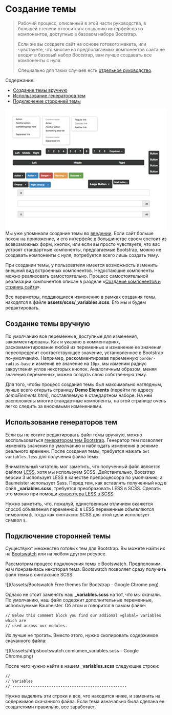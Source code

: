 # Создание темы

> Рабочий процесс, описанный в этой части руководства, в большей степени относится к созданию интерфейсов из компонентов, доступных в базовом наборе Bootstrap.
>
> Если же вы создаете сайт на основе готового макета, или чувствуете, что многие из предполагаемых компонентов сайта не входят в базовый набор Bootstrap, вам лучше создавать все компоненты с нуля.
>
> Специально для таких случаев есть [отдельное руководство](/rabochii-protsess.md).

Содержание:

* [Создание темы вручную](#создание-темы-вручную)
* [Использование генераторов тем](#использование-генераторов-тем)
* [Подключение сторонней темы](#подключение-сторонней-темы)

![](/assets/Bootstrap+3.001.jpg)Мы уже упоминали создание темы во [введении](/README.md). Если сайт больше похож на приложение, и его интерфейс в большинстве своем состоит из всевозможных форм, кнопок, или если вы просто чувствуете, что вас устроят стандартные компоненты, предлагаемые Bootstrap, можно не создавать компоненты с нуля, потребуется всего лишь создать тему.

При создании темы, у пользователя имеется возможность изменить внешний вид встроенных компонентов. Недостающие компоненты можно реализовать самостоятельно. Процесс самостоятельной реализации компонентов описан в разделе «[Создание компонентов и страниц сайта](/rabochii-protsess.md)».

Все параметры, поддающиеся изменению в рамках создания темы, находятся в файле **assets/scss/\_variables.scss**. Его мы и будем редактировать.

## Создание темы вручную

По умолчанию все переменные, доступные для изменения, закомментированы. Как и указано в комментариях, раскомментирование любой из переменных и изменение ее значения переопределит соответствующее значение, установленное в Bootstrap по-умолчанию. Например, раскомментировав переменную `border-radius-base` и изменив ее значение на `10px`, мы изменим радиус закругления углов некоторых кнопок. Аналогичным образом, меняя значения переменных, можно создать свою собственную тему.

Для того, чтобы процесс создания темы был максимально наглядным, лучше всего открыть страницу **Demo Elements** \(перейти по адресу _demoElements.html_\), поставляемую в стандартном наборе. На ней расположены многие стандартные компоненты, на этой странице очень легко следить за вносимыми изменениями.

## Использование генераторов тем

Если вы не хотите редактировать файл темы вручную, можно воспользоваться [генератором тем Bootstrap](https://www.bootstrap-live-customizer.com/). Генератор тем позволяет изменять значения по умолчанию и наблюдать изменения в режиме реального времени. После создания темы, требуется нажать `Get variables.less` для получения файла темы.

Внимательный читатель мог заметить, что полученный файл является файлом [LESS](http://lesscss.org/), хотя мы используем SCSS. Действительно, Bootstrap версии 3 использует LESS в качестве препроцессора по умолчанию, а Baumeister использует Sass. Перед тем, как вставлять полученный код в файл **\_variables.scss**, требуется преобразовать LESS в SCSS. Сделать это можно при помощи [конвертера LESS в SCSS](http://less2scss.awk5.com/).

Нужно заметить, что, пожалуй, единственным отличием окажется способ объявления переменной: в LESS переменные объявляются символом `@`, тогда как синтаксис SCSS для этой цели использует символ `$`.

## Подключение сторонней темы

Существуют множество готовых тем для Bootstrap. Вы можете найти их на [Bootswatch](https://bootswatch.com/) или на любом другом ресурсе.

Рассмотрим процесс подключения темы с Bootswatch. Предположим, нам понравилась некоторая тема. Bootswatch позволяет сразу получить файл темы в синтаксисе SCSS:

![](/assets/Bootswatch Free themes for Bootstrap - Google Chrome.png)

Однако не стоит заменять наш **\_variables.scss** на тот, что мы скачали. По умолчанию, наш файл содержит дополнительные переменные, используемые Baumeister. Об этом и говорится в самом файле:

```
// Below this comment block you find our addional »global« variables which are
// used across our modules.
```

Их лучше не трогать. Вместо этого, нужно скопировать содержимое скачанного файла:

![](/assets/httpsbootswatch.comlumen_variables.scss - Google Chrome.png)

После чего нужно найти в нашем **\_variables.scss** следующие строки:

```
//
// Variables
// --------------------------------------------------
```

Нужно выделить эти строки и все, что находится ниже, и заменить на содержимое скачанного файла. Если тема изначально была сделана ее создателями правильно, все заработает.

